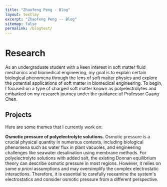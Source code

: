 ```yaml
---
title: "Zhaofeng Peng - Blog"
layout: textlay
excerpt: "Zhaofeng Peng -- Blog"
sitemap: false
permalink: /blogtest/
---
```


# Research

<!--As an undergraduate student interested in soft matter fluid mechanics and biomedical engineering, my goal is to attempt to explain certain biological phenomena from the perspective of soft matter physics and explore the potential use of soft matter in biomedical engineering. To start off, I had my eye on a kind of charged soft matter, polyelectrolyte, and embarked on my research journey under the supervision of Professor Guang Chen.-->
As an undergraduate student with a keen interest in soft matter fluid mechanics and biomedical engineering, my goal is to explain certain biological phenomena through the lens of soft matter physics and explore the potential applications of soft matter in biomedical engineering. To begin, I focused on a type of charged soft matter known as polyelectrolytes and embarked on my research journey under the guidance of Professor Guang Chen.

## Projects

Here are some themes that I currently work on:

**Osmotic pressure of polyelectrolyte solutions.** <!--As we know, osmotic pressure is an important physical quantity to a huge amount of problems, including biological phenomena such as the water flux in plant vacuole, and engineering problems such as seawater desalination with membrane method. For polyelectrolyte solution with added salt, the existing theory of Donnan equilibrium is able to depict its osmotic pressure in most region, but it adapts some *a priori* assumptions and may oversimplify the complicated electrostatic interaction. Thus, it is important to reexamine the electrostatics of the system carefully and consider the osmotic pressure in a different way.-->Osmotic pressure is a crucial physical quantity in numerous contexts, including biological phenomena such as water flux in plant vacuoles, and engineering challenges like seawater desalination using membrane methods. For polyelectrolyte solutions with added salt, the existing Donnan equilibrium theory can describe osmotic pressure in most regions. However, it relies on some *a priori* assumptions and may oversimplify the complex electrostatic interactions. Therefore, it is essential to carefully reexamine the system's electrostatics and consider osmotic pressure from a different perspective.